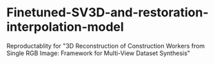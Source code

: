 # Finetuned-SV3D-and-restoration-interpolation-model
Reproductablity for "3D Reconstruction of Construction Workers from Single RGB Image: Framework for Multi-View Dataset Synthesis"
